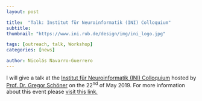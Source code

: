 ```yaml
---
layout: post

title:  "Talk: Institut für Neuroinformatik (INI) Colloquium"
subtitle: 
thumbnail: "https://www.ini.rub.de/design/img/ini_logo.jpg"

tags: [outreach, talk, Workshop]
categories: [news]

author: Nicolás Navarro-Guerrero
---
```

I will give a talk at the <a href="https://www.ini.rub.de/" target="_blank">Institut für Neuroinformatik (INI) Colloquium</a> hosted by <a href="https://www.ini.rub.de/the_institute/people/gregor-schoner/" target="_blank">Prof. Dr. Gregor Schöner</a> on the 22<sup>nd</sup> of May 2019. For more information about this event please <a href="https://www.ini.rub.de/events/" target="_blank">visit this link.</a>
<!--more-->


